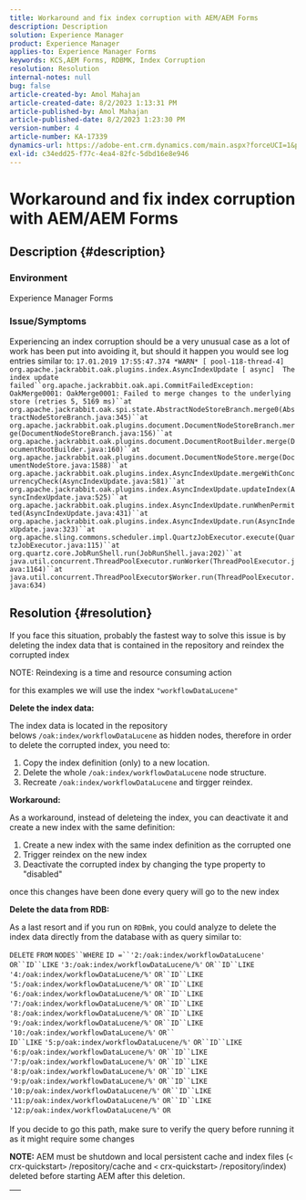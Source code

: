 ```yaml
---
title: Workaround and fix index corruption with AEM/AEM Forms
description: Description
solution: Experience Manager
product: Experience Manager
applies-to: Experience Manager Forms
keywords: KCS,AEM Forms, RDBMK, Index Corruption
resolution: Resolution
internal-notes: null
bug: false
article-created-by: Amol Mahajan
article-created-date: 8/2/2023 1:13:31 PM
article-published-by: Amol Mahajan
article-published-date: 8/2/2023 1:23:30 PM
version-number: 4
article-number: KA-17339
dynamics-url: https://adobe-ent.crm.dynamics.com/main.aspx?forceUCI=1&pagetype=entityrecord&etn=knowledgearticle&id=5e54e45f-3631-ee11-bdf3-6045bd006b3d
exl-id: c34edd25-f77c-4ea4-82fc-5dbd16e8e946
---
```

# Workaround and fix index corruption with AEM/AEM Forms

## Description {#description}


### <b>Environment</b>

Experience Manager Forms



### <b>Issue/Symptoms</b>

Experiencing an index corruption should be a very unusual case as a lot of work has been put into avoiding it, but should it happen you would see log entries similar to:
`17.01.2019 17:55:47.374 *WARN* [ pool-118-thread-4]  org.apache.jackrabbit.oak.plugins.index.AsyncIndexUpdate [ async]  The index update failed``org.apache.jackrabbit.oak.api.CommitFailedException: OakMerge0001: OakMerge0001: Failed to merge changes to the underlying store (retries 5, 5169 ms)``at org.apache.jackrabbit.oak.spi.state.AbstractNodeStoreBranch.merge0(AbstractNodeStoreBranch.java:345)``at org.apache.jackrabbit.oak.plugins.document.DocumentNodeStoreBranch.merge(DocumentNodeStoreBranch.java:156)``at org.apache.jackrabbit.oak.plugins.document.DocumentRootBuilder.merge(DocumentRootBuilder.java:160)``at org.apache.jackrabbit.oak.plugins.document.DocumentNodeStore.merge(DocumentNodeStore.java:1588)``at org.apache.jackrabbit.oak.plugins.index.AsyncIndexUpdate.mergeWithConcurrencyCheck(AsyncIndexUpdate.java:581)``at org.apache.jackrabbit.oak.plugins.index.AsyncIndexUpdate.updateIndex(AsyncIndexUpdate.java:525)``at org.apache.jackrabbit.oak.plugins.index.AsyncIndexUpdate.runWhenPermitted(AsyncIndexUpdate.java:431)``at org.apache.jackrabbit.oak.plugins.index.AsyncIndexUpdate.run(AsyncIndexUpdate.java:323)``at org.apache.sling.commons.scheduler.impl.QuartzJobExecutor.execute(QuartzJobExecutor.java:115)``at org.quartz.core.JobRunShell.run(JobRunShell.java:202)``at java.util.concurrent.ThreadPoolExecutor.runWorker(ThreadPoolExecutor.java:1164)``at java.util.concurrent.ThreadPoolExecutor$Worker.run(ThreadPoolExecutor.java:634)`

## Resolution {#resolution}


If you face this situation, probably the fastest way to solve this issue is by deleting the index data that is contained in the repository and reindex the corrupted index

NOTE: Reindexing is a time and resource consuming action

for this examples we will use the index `"workflowDataLucene"`

<b>Delete the index data: </b>

The index data is located in the repository belows `/oak:index/workflowDataLucene` as hidden nodes, therefore in order to delete the corrupted index, you need to:

1. Copy the index definition (only) to a new location.
2. Delete the whole `/oak:index/workflowDataLucene` node structure.
3. Recreate `/oak:index/workflowDataLucene` and tirgger reindex.


<b>Workaround:</b>

As a workaround, instead of deleteing the index, you can deactivate it and create a new index with the same definition:

1. Create a new index with the same index definition as the corrupted one
2. Trigger reindex on the new index
3. Deactivate the corrupted index by changing the type property to "disabled"


once this changes have been done every query will go to the new index

<b>Delete the data from RDB:</b>

As a last resort and if you run on `RDBmk`, you could analyze to delete the index data directly from the database with as query similar to:

`DELETE` `FROM` `NODES``WHERE`
`ID =``'2:/oak:index/workflowDataLucene'` `OR``ID``LIKE` `'3:/oak:index/workflowDataLucene/%'` `OR``ID``LIKE` `'4:/oak:index/workflowDataLucene/%'` `OR``ID``LIKE` `'5:/oak:index/workflowDataLucene/%'` `OR``ID``LIKE` `'6:/oak:index/workflowDataLucene/%'` `OR``ID``LIKE` `'7:/oak:index/workflowDataLucene/%'` `OR``ID``LIKE` `'8:/oak:index/workflowDataLucene/%'` `OR``ID``LIKE` `'9:/oak:index/workflowDataLucene/%'` `OR``ID``LIKE` `'10:/oak:index/workflowDataLucene/%'` `OR`` ` <br>`ID``LIKE` `'5:p/oak:index/workflowDataLucene/%'` `OR``ID``LIKE` `'6:p/oak:index/workflowDataLucene/%'` `OR``ID``LIKE` `'7:p/oak:index/workflowDataLucene/%'` `OR``ID``LIKE` `'8:p/oak:index/workflowDataLucene/%'` `OR``ID``LIKE` `'9:p/oak:index/workflowDataLucene/%'` `OR``ID``LIKE` `'10:p/oak:index/workflowDataLucene/%'` `OR``ID``LIKE` `'11:p/oak:index/workflowDataLucene/%'` `OR``ID``LIKE` `'12:p/oak:index/workflowDataLucene/%'` `OR`<br> <br>
If you decide to go this path, make sure to verify the query before running it as it might require some changes

<b>NOTE:</b> AEM must be shutdown and local persistent cache and index files (`<` crx-quickstart`>` /repository/cache and `<` crx-quickstart`>` /repository/index) deleted before starting AEM after this deletion.


|   |
| --- |

